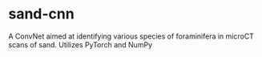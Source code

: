 # sand-cnn
A ConvNet aimed at identifying various species of foraminifera in microCT scans of sand.
Utilizes PyTorch and NumPy
